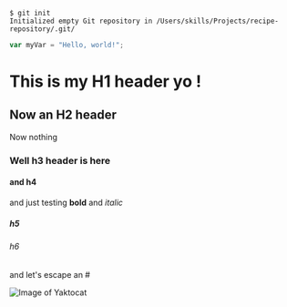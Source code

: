 ```
$ git init
Initialized empty Git repository in /Users/skills/Projects/recipe-repository/.git/
```

``` javascript
var myVar = "Hello, world!";
```



# This is my H1 header yo !
## Now an H2 header
Now nothing
### Well h3 header is here
#### and h4
and just testing **bold** and _italic_
##### h5
###### h6

and let's escape an \#


![Image of Yaktocat](https://octodex.github.com/images/yaktocat.png)

